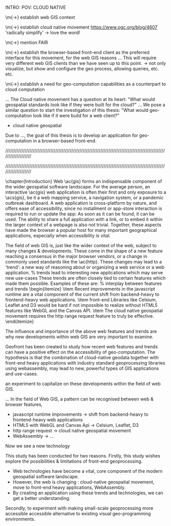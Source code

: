 INTRO: POV: CLOUD NATIVE

\m{->} establish web GIS context

\m{->} establish cloud native movement https://www.ogc.org/blog/4607 'radically simplify' -> love the word!

\m{->} mention FAIR

\m{->} establish the browser-based front-end client as the preferred interface for this movement, for the web GIS reasons
... This will require very different web GIS clients than we have seen up to this point. 
    -> not only visualize, but show and configure the geo process, allowing queries, etc. etc. 

\m{->} establish a need for geo-computation capabilities as a counterpart to cloud computation 


... The Cloud native movement has a question at its heart: "What would geospatial standards look like if they were built for the cloud?"
... We pose a similar question to start the investigation of this thesis: "What would geo-computation look like if it were build for a web client?"


- cloud native geospatial 

Due to ..., the goal of this thesis is to develop an application for geo-computation in a browser-based front-end.

///////////////////////////////////////////////////////////////////////////////////////////////////////////////////

///////////////////////////////////////////////////////////////////////////////////////////////////////////////////


\chapter{Introduction}
Web \ac{gis} forms an indispensable component of the wider geospatial software landscape. 
For the average person, an interactive \ac{gis} web application is often their first and only exposure to a \acs{gis}, be it a web mapping service, a navigation system, or a pandemic outbreak dashboard. 
A web application is cross-platform by nature, and offers ease of accessibility, since no installment or app-store interaction is required to run or update the app: 
As soon as it can be found, it can be used.
The ability to share a full application with a link, or to embed it within the larger context of a webpage is also not trivial. 
Together, these aspects have made the browser a popular host for many important geographical applications, especially when accessibility is vital.

The field of web GIS is, just like the wider context of the web, subject to many changes \& developments. 
These come in the shape of a new feature reaching a consensus in the major browser vendors, or a change in commonly used standards like the \ac{http}.
These changes may lead to a 'trend': a new way of reasoning about or organizing a web service or a web application. 
% trends lead to interesting new applications which may serve new use-cases
These trends are often closely tied to certain features which made them possible. Examples of these are: 
% interplay between features and trends 
\begin{itemize}
  \item Recent improvements in the javascript runtime are a vital component of the current shift from backend-heavy to frontend-heavy web applications. 
  \item front-end Libraries like Celsium, Leaflet and D3 would be hard if not impossible to realize without HTML5 features like WebGL and the Canvas API.
  \item The cloud native geospatial movement requires the http range request feature to truly be effective.
\end{itemize}

The influence and importance of the above web features and trends are why new developments within web GIS are very important to examine.



Geofront has been created to study how recent web features and trends can have a positive effect on the accessibility of geo-computation. 
The hypothesis is that the combination of cloud-native geodata together with front-end heavy applications with industry standard geoprocessing libraries using webassembly, may lead to new, powerful types of GIS applications and use-cases. 

an experiment to capitalize on these developments within the field of web GIS. 


...
In the field of Web GIS, a pattern can be recognised between web \& browser features,  
- javascript runtime improvements -> shift from backend-heavy to frontend-heavy web applications
- HTML5 with WebGL and Canvas Api -> Celsium, Leaflet, D3
- http range request -> cloud native geospatial movement 
- WebAssembly -> ...

Now we see a new technology 

This study has been conducted for two reasons.
Firstly, this study wishes explore the possibilities \& limitations of front-end geoprocessing.
  - Web technologies have become a vital, core component of the modern geospatial software landscape.
  - However, the web is changing : cloud-native geospatial movement, move to front-end heavy applications, WebAssembly. 
  - By creating an application using these trends and technologies, we can get a better understanding.

Secondly, to experiment with making small-scale geoprocessing more accessible
accessible alternative to existing visual geo-programming environments.

